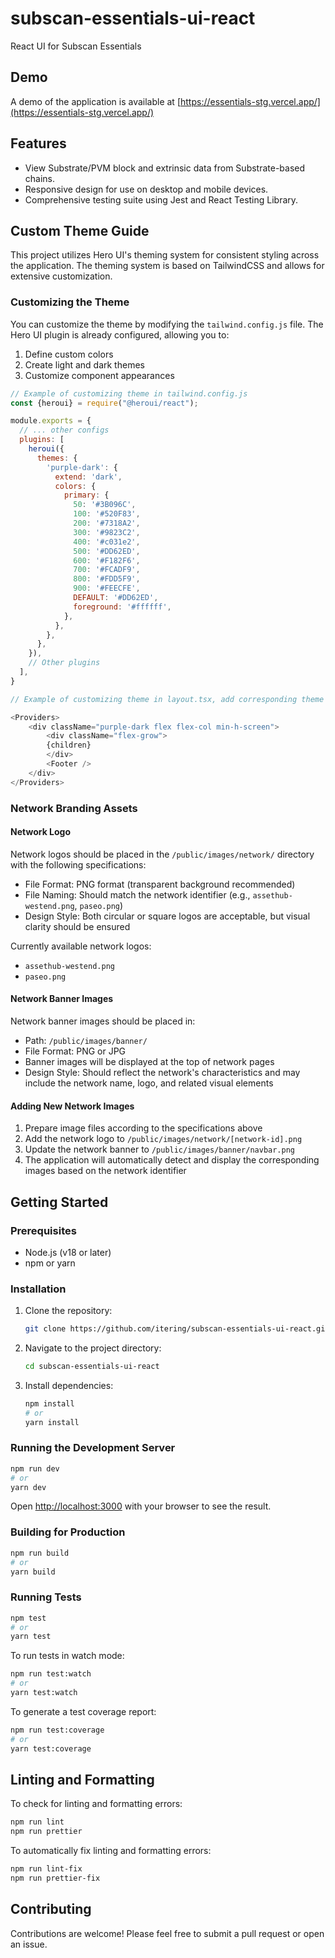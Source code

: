 # subscan-essentials-ui-react

React UI for Subscan Essentials

## Demo

A demo of the application is available at [https://essentials-stg.vercel.app/](https://essentials-stg.vercel.app/)

## Features

* View Substrate/PVM block and extrinsic data from Substrate-based chains.
* Responsive design for use on desktop and mobile devices.
* Comprehensive testing suite using Jest and React Testing Library.

## Custom Theme Guide

This project utilizes Hero UI's theming system for consistent styling across the application. The theming system is based on TailwindCSS and allows for extensive customization.

### Customizing the Theme

You can customize the theme by modifying the `tailwind.config.js` file. The Hero UI plugin is already configured, allowing you to:

1. Define custom colors
2. Create light and dark themes
3. Customize component appearances

```javascript
// Example of customizing theme in tailwind.config.js
const {heroui} = require("@heroui/react");

module.exports = {
  // ... other configs
  plugins: [
    heroui({
      themes: {
        'purple-dark': {
          extend: 'dark',
          colors: {
            primary: {
              50: '#3B096C',
              100: '#520F83',
              200: '#7318A2',
              300: '#9823C2',
              400: '#c031e2',
              500: '#DD62ED',
              600: '#F182F6',
              700: '#FCADF9',
              800: '#FDD5F9',
              900: '#FEECFE',
              DEFAULT: '#DD62ED',
              foreground: '#ffffff',
            },
          },
        },
      },
    }),
    // Other plugins
  ],
}
```

```javascript
// Example of customizing theme in layout.tsx, add corresponding theme name in className

<Providers>
    <div className="purple-dark flex flex-col min-h-screen">
        <div className="flex-grow">
        {children}
        </div>
        <Footer />
    </div>
</Providers>

```

### Network Branding Assets

#### Network Logo

Network logos should be placed in the `/public/images/network/` directory with the following specifications:

* File Format: PNG format (transparent background recommended)
* File Naming: Should match the network identifier (e.g., `assethub-westend.png`, `paseo.png`)
* Design Style: Both circular or square logos are acceptable, but visual clarity should be ensured

Currently available network logos:

* `assethub-westend.png`
* `paseo.png`

#### Network Banner Images

Network banner images should be placed in:

* Path: `/public/images/banner/`
* File Format: PNG or JPG
* Banner images will be displayed at the top of network pages
* Design Style: Should reflect the network's characteristics and may include the network name, logo, and related visual elements

#### Adding New Network Images

1. Prepare image files according to the specifications above
2. Add the network logo to `/public/images/network/[network-id].png`
3. Update the network banner to `/public/images/banner/navbar.png`
4. The application will automatically detect and display the corresponding images based on the network identifier

## Getting Started

### Prerequisites

* Node.js (v18 or later)
* npm or yarn

### Installation

1. Clone the repository:

   ```bash
   git clone https://github.com/itering/subscan-essentials-ui-react.git
   ```

1. Navigate to the project directory:

   ```bash
   cd subscan-essentials-ui-react
   ```

1. Install dependencies:

   ```bash
   npm install
   # or
   yarn install
   ```

### Running the Development Server

```bash
npm run dev
# or
yarn dev
```

Open [http://localhost:3000](http://localhost:3000) with your browser to see the result.

### Building for Production

```bash
npm run build
# or
yarn build
```

### Running Tests

```bash
npm test
# or
yarn test
```

To run tests in watch mode:

```bash
npm run test:watch
# or
yarn test:watch
```

To generate a test coverage report:

```bash
npm run test:coverage
# or
yarn test:coverage
```

## Linting and Formatting

To check for linting and formatting errors:

```bash
npm run lint
npm run prettier
```

To automatically fix linting and formatting errors:

```bash
npm run lint-fix
npm run prettier-fix
```

## Contributing

Contributions are welcome! Please feel free to submit a pull request or open an issue.
